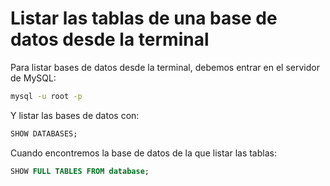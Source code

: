 # Listar las tablas de una base de datos desde la terminal

Para listar bases de datos desde la terminal, debemos entrar en el servidor de MySQL:

``` sh
mysql -u root -p
```

Y listar las bases de datos con:

``` sql
SHOW DATABASES;
```

Cuando encontremos la base de datos de la que listar las tablas:

``` sql
SHOW FULL TABLES FROM database;
```
